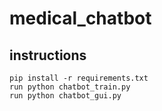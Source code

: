 # medical_chatbot
## instructions 
```
pip install -r requirements.txt 
run python chatbot_train.py 
run python chatbot_gui.py
```

